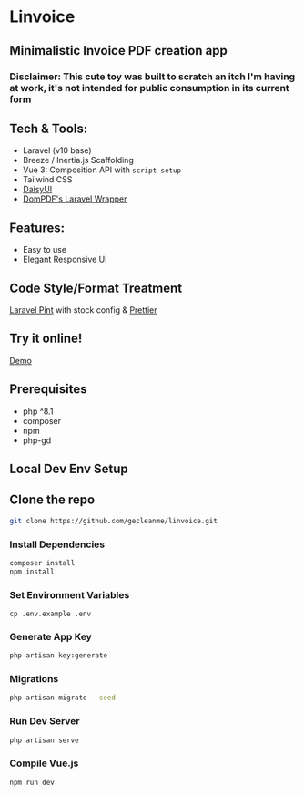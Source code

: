 # Linvoice

## Minimalistic Invoice PDF creation app

### Disclaimer: This cute toy was built to scratch an itch I'm having at work, it's not intended for public consumption in its current form

## Tech & Tools:

-   Laravel (v10 base)
-   Breeze / Inertia.js Scaffolding
-   Vue 3: Composition API with `script setup`
-   Tailwind CSS
-   [DaisyUI](https://daisyui.com/)
-   [DomPDF's Laravel Wrapper](https://github.com/barryvdh/laravel-dompdf)

## Features:

-   Easy to use
-   Elegant Responsive UI

## Code Style/Format Treatment

[Laravel Pint](https://laravel.com/docs/10.x/pint) with stock config & [Prettier](https://prettier.io/)

## Try it online!

[Demo](https://linvoice-production.up.railway.app/create)

## Prerequisites

-   php ^8.1
-   composer
-   npm
-   php-gd

## Local Dev Env Setup

## Clone the repo

```bash
git clone https://github.com/gecleanme/linvoice.git
```

### Install Dependencies

```bash
composer install
npm install
```

### Set Environment Variables

```
cp .env.example .env
```

### Generate App Key

```bash
php artisan key:generate
```

### Migrations

```bash
php artisan migrate --seed
```

### Run Dev Server

```bash
php artisan serve
```

### Compile Vue.js

```bash
npm run dev
```
